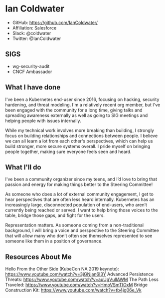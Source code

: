 # Ian Coldwater

- GitHub: https://github.com/IanColdwater/
- Affiliation: Salesforce
- Slack: @coldwater
- Twitter: @IanColdwater

## SIGS

- wg-security-audit
- CNCF Ambassador

## What I have done

I've been a Kubernetes end-user since 2016, focusing on hacking, security hardening, and threat modeling. I'm a relatively recent org member, but I've been engaged with the community for a long time, giving talks and spreading awareness externally as well as going to SIG meetings and helping people with issues internally.

While my technical work involves more breaking than building, I strongly focus on building relationships and connections between people. I believe we can all learn a lot from each other's perspectives, which can help us build stronger, more secure systems overall. I pride myself on bringing people together, making sure everyone feels seen and heard.  


## What I'll do

I've been a community organizer since my teens, and I’d love to bring that passion and energy for making things better to the Steering Committee!

As someone who does a lot of external community engagement, I get to hear perspectives that are often less heard internally. Kubernetes has an increasingly large, disconnected population of end-users, who aren’t currently being reached or served. I want to help bring those voices to the table, bridge those gaps, and fight for the users.

Representation matters. As someone coming from a non-traditional background, I will bring a voice and perspective to the Steering Committee that will allow many who don’t often see themselves represented to see someone like them in a position of governance.

## Resources About Me

Hello From the Other Side (KubeCon NA 2019 keynote): https://www.youtube.com/watch?v=3jGNjan6I3Y
Advanced Persistence Threats: https://www.youtube.com/watch?v=auUgVullAWM
The Path Less Traveled: https://www.youtube.com/watch?v=HmoVSmTIOxM
Bridge Construction Kit: https://www.youtube.com/watch?v=tb4jg06e_Vk
